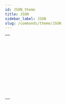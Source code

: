 ```yaml
---
id: JSON_theme
title: JSON
sidebar_label: JSON
slug: /commands/theme/JSON
---
```


|                                                                                                                 |
| --------------------------------------------------------------------------------------------------------------- |
| [<!-- INCLUDE #_command_.JSON Parse.Syntax -->](../../commands-legacy/json-parse.md)<br/>                       |
| [<!-- INCLUDE #_command_.JSON PARSE ARRAY.Syntax -->](../../commands-legacy/json-parse-array.md)<br/>           |
| [<!-- INCLUDE #_command_.JSON Resolve pointers.Syntax -->](../../commands-legacy/json-resolve-pointers.md)<br/> |
| [<!-- INCLUDE #_command_.JSON Stringify.Syntax -->](../../commands-legacy/json-stringify.md)<br/>               |
| [<!-- INCLUDE #_command_.JSON Stringify array.Syntax -->](../../commands-legacy/json-stringify-array.md)<br/>   |
| [<!-- INCLUDE #_command_.JSON TO SELECTION.Syntax -->](../../commands-legacy/json-to-selection.md)<br/>         |
| [<!-- INCLUDE #_command_.JSON Validate.Syntax -->](../../commands-legacy/json-validate.md)<br/>                 |
| [<!-- INCLUDE #_command_.Selection to JSON.Syntax -->](../../commands-legacy/selection-to-json.md)<br/>         |
